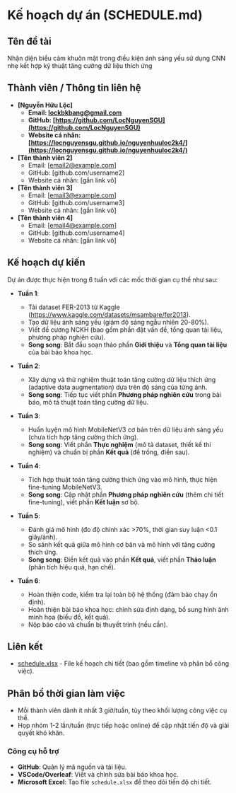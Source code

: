 
# Kế hoạch dự án (SCHEDULE.md)

## Tên đề tài

Nhận diện biểu cảm khuôn mặt trong điều kiện ánh sáng yếu sử dụng CNN nhẹ kết hợp kỹ thuật tăng cường dữ liệu thích ứng

## Thành viên / Thông tin liên hệ

- **[Nguyễn Hữu Lộc]**
  - **Email: [lockbkbang@gmail.com](mailto:lockbkbang@gmail.com)**
  - **GitHub: [https://github.com/LocNguyenSGU](https://github.com/LocNguyenSGU)**
  - **Website cá nhân: [https://locnguyensgu.github.io/nguyenhuuloc2k4/](https://locnguyensgu.github.io/nguyenhuuloc2k4/)**
- **[Tên thành viên 2]**
  - Email: [email2@example.com]
  - GitHub: [github.com/username2]
  - Website cá nhân: [gắn link vô]
- **[Tên thành viên 3]**
  - Email: [email3@example.com]
  - GitHub: [github.com/username3]
  - Website cá nhân: [gắn link vô]
- **[Tên thành viên 4]**
  - Email: [email4@example.com]
  - GitHub: [github.com/username4]
  - Website cá nhân: [gắn link vô]

## Kế hoạch dự kiến

Dự án được thực hiện trong 6 tuần với các mốc thời gian cụ thể như sau:

- **Tuần 1**:

  - Tải dataset FER-2013 từ Kaggle (https://www.kaggle.com/datasets/msambare/fer2013).
  - Tạo dữ liệu ánh sáng yếu (giảm độ sáng ngẫu nhiên 20-80%).
  - Viết đề cương NCKH (bao gồm phần đặt vấn đề, tổng quan tài liệu, phương pháp nghiên cứu).
  - **Song song**: Bắt đầu soạn thảo phần **Giới thiệu** và **Tổng quan tài liệu** của bài báo khoa học.
- **Tuần 2**:

  - Xây dựng và thử nghiệm thuật toán tăng cường dữ liệu thích ứng (adaptive data augmentation) dựa trên độ sáng của từng ảnh.
  - **Song song**: Tiếp tục viết phần **Phương pháp nghiên cứu** trong bài báo, mô tả thuật toán tăng cường dữ liệu.
- **Tuần 3**:

  - Huấn luyện mô hình MobileNetV3 cơ bản trên dữ liệu ánh sáng yếu (chưa tích hợp tăng cường thích ứng).
  - **Song song**: Viết phần **Thực nghiệm** (mô tả dataset, thiết kế thí nghiệm) và chuẩn bị phần **Kết quả** (để trống, điền sau).
- **Tuần 4**:

  - Tích hợp thuật toán tăng cường thích ứng vào mô hình, thực hiện fine-tuning MobileNetV3.
  - **Song song**: Cập nhật phần **Phương pháp nghiên cứu** (thêm chi tiết fine-tuning), viết phần **Kết luận** sơ bộ.
- **Tuần 5**:

  - Đánh giá mô hình (đo độ chính xác >70%, thời gian suy luận <0.1 giây/ảnh).
  - So sánh kết quả giữa mô hình cơ bản và mô hình với tăng cường thích ứng.
  - **Song song**: Điền kết quả vào phần **Kết quả**, viết phần **Thảo luận** (phân tích hiệu quả, hạn chế).
- **Tuần 6**:

  - Hoàn thiện code, kiểm tra lại toàn bộ hệ thống (đảm bảo chạy ổn định).
  - Hoàn thiện bài báo khoa học: chỉnh sửa định dạng, bổ sung hình ảnh minh họa (biểu đồ, kết quả).
  - Nộp báo cáo và chuẩn bị thuyết trình (nếu cần).

## Liên kết

- [schedule.xlsx](https://docs.google.com/spreadsheets/d/1fQEhZhOme_cUPzWFHYGgAEzErR-zbi63u4UeUeJ06Mo/edit?gid=0#gid=0) - File kế hoạch chi tiết (bao gồm timeline và phân bổ công việc).

## Phân bổ thời gian làm việc

- Mỗi thành viên dành ít nhất 3 giờ/tuần, tùy theo khối lượng công việc cụ thể.
- Họp nhóm 1-2 lần/tuần (trực tiếp hoặc online) để cập nhật tiến độ và giải quyết khó khăn.

### Công cụ hỗ trợ

- **GitHub**: Quản lý mã nguồn và tài liệu.
- **VSCode/Overleaf**: Viết và chỉnh sửa bài báo khoa học.
- **Microsoft Excel**: Tạo file `schedule.xlsx` để theo dõi tiến độ chi tiết.
